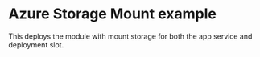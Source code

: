 # Azure Storage Mount example

This deploys the module with mount storage for both the app service and deployment slot.
